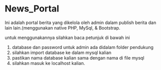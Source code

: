 # News_Portal
Ini adalah portal berita yang dikelola oleh admin dalam publish berita dan lain lain.(menggunakan native PHP, MySql, & Bootstrap.

untuk menggunakannya silahkan baca petunjuk di bawah ini
1. database dan password untuk admin ada didalam folder pendukung
2. silahkan import database ke dalam mysql kalian
3. pastikan nama database kalian sama dengan nama di file mysql 
4. silahkan masuk ke localhost kalian.
